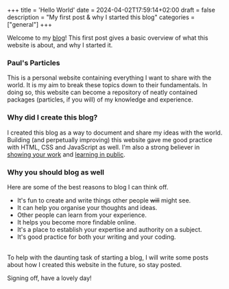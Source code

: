 +++
title = 'Hello World'
date = 2024-04-02T17:59:14+02:00
draft = false
description = "My first post & why I started this blog"
categories = ["general"]
+++

Welcome to my [blog](https://paulstapel.github.io)! This first post gives a basic overview of what this website is about, and why I started it. 

### Paul's Particles
This is a personal website containing everything I want to share with the world. It is my aim to break these topics down to their fundamentals. In doing so, this website can become a repository of neatly contained packages (particles, if you will) of my knowledge and experience. 

### Why did I create this blog? 
I created this blog as a way to document and share my ideas with the world. Building (and perpetually improving) this website gave me good practice with HTML, CSS and JavaScript as well. I'm also a strong believer in [showing your work](https://austinkleon.com/show-your-work/) and [learning in public](https://www.swyx.io/learn-in-public).

### Why you should blog as well
Here are some of the best reasons to blog I can think off.  
* It's fun to create and write things other people ~~will~~ might see. 
* It can help you organise your thoughts and ideas.
* Other people can learn from your experience.
* It helps you become more findable online. 
* It's a place to establish your expertise and authority on a subject. 
* It's good practice for both your writing and your coding. 

\
To help with the daunting task of starting a blog, I will write some posts about how I created this website in the future, so stay posted. 

Signing off, have a lovely day!

